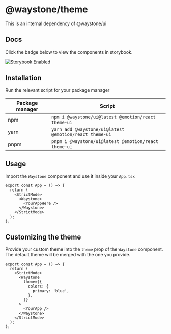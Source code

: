 # @waystone/theme

This is an internal dependency of @waystone/ui

## Docs

Click the badge below to view the components in storybook.

[![Storybook Enabled](https://raw.githubusercontent.com/storybooks/brand/master/badge/badge-storybook.svg)](https://main--63394994ddec8475ab8b00af.chromatic.com)

## Installation

Run the relevant script for your package manager

| Package manager | Script                                                 |
| --------------- | ------------------------------------------------------ |
| npm             | `npm i @waystone/ui@latest @emotion/react theme-ui`    |
| yarn            | `yarn add @waystone/ui@latest @emotion/react theme-ui` |
| pnpm            | `pnpm i @waystone/ui@latest @emotion/react theme-ui`   |

## Usage

Import the `Waystone` component and use it inside your `App.tsx`

```tsx
export const App = () => {
  return (
    <StrictMode>
      <Waystone>
        <YourAppHere />
      </Waystone>
    </StrictMode>
  );
};
```

## Customizing the theme

Provide your custom theme into the `theme` prop of the `Waystone` component. The default theme
will be merged with the one you provide.

```tsx
export const App = () => {
  return (
    <StrictMode>
      <Waystone
        theme={{
          colors: {
            primary: 'blue',
          },
        }}
      >
        <YourApp />
      </Waystone>
    </StrictMode>
  );
};
```
